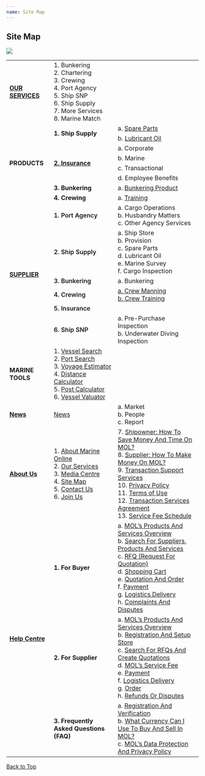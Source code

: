 ```yaml
---
name: Site Map
---
```


## Site Map

![](https://bwec-file.oss-cn-hongkong.aliyuncs.com/cms/sitemap.jpg)

<table>
  <tr>
    <td><a href="https://aboutus.emarineonline.com/docs/knowus/ourservices"><b>OUR SERVICES</b></a></td>
    <td>1. Bunkering <br>2. Chartering <br>3. Crewing <br>4. Port Agency <br>5. Ship SNP <br>6. Ship Supply <br>7. More Services <br>8. Marine Match</td>
    <td></td>
  </tr>
  <tr>
    <td rowspan="8"><b>PRODUCTS</b></td>
    <td rowspan="2"><b>1. Ship Supply</b></td>
    <td>a. <a href="https://www.emarineonline.com/#/ship-supply/products?cateId=220388697768460300&catePid=220387843036413964&startPage=1">Spare Parts</a><br></td>
  </tr>
  <tr>
    <td>b. <a href="https://www.emarineonline.com/#/ship-supply/products?cateId=220389456266395660&catePid=220387843069968396&startPage=1">Lubricant Oil</a></td>
  </tr>
  <tr>
    <td rowspan="4"><a href="https://www.emarineonline.com/#/more-services/marine-services?cateId=220392223064195084&catePid=220385573699846156&startPage=1"><b>2. Insurance</b></td>
    <td>a. Corporate<br></td>
  </tr>
  <tr>
    <td>b. Marine</td>
  </tr>
  <tr>
    <td>c. Transactional</td>
  </tr>
  <tr>
    <td>d. Employee Benefits</td>
  </tr>
  <tr>
    <td><b>3. Bunkering</b></td>
    <td>a. <a href="https://www.emarineonline.com/#/bunkering/services">Bunkering Product</a></td>
  </tr>
  <tr>
    <td><b>4. Crewing</b></td>
    <td>a. <a href="https://www.emarineonline.com/#/crewing/training-courses?cateId=222845074709445633&startPage=1">Training</a></td>
  </tr>
  <tr>
    <td rowspan="6"><a href="https://www.emarineonline.com/#/company/search?bizType=supplier"><b>SUPPLIER</b></a></td>
    <td><span style="font-weight:600">1. Port Agency</span></td>
    <td>a. Cargo Operations<br>b. Husbandry Matters<br>c. Other Agency Services</td>
  </tr>
  <tr>
    <td><span style="font-weight:600">2. Ship Supply</span></td>
    <td>a. Ship Store<br>b. Provision<br>c. Spare Parts<br>d. Lubricant Oil<br>e. Marine Survey<br>f. Cargo Inspection</td>
  </tr>
  <tr>
    <td><span style="font-weight:600">3. Bunkering</span></td>
    <td>a. Bunkering</td>
  </tr>
  <tr>
    <td><span style="font-weight:600">4. Crewing</span></td>
    <td><a href="http://www.emarineonline.com/#/company/search?bizType=manning_agency&category=CWMAN">a. Crew Manning</a><br><a href="https://www.emarineonline.com/#/company/search?name=training">b. Crew Training</a></td>
  </tr>
  <tr>
    <td><span style="font-weight:600">5. Insurance</span></td>
    <td></td>
  </tr>
  <tr>
    <td><span style="font-weight:600">6. Ship SNP</span></td>
    <td>a. Pre-Purchase Inspection<br>b. Underwater Diving Inspection</td>
  </tr>
  <tr>
    <td><b>MARINE TOOLS</b></td>
    <td>1. <a href="https://www.emarineonline.com/#/tools/vessel-search">Vessel Search</a><br>2. <a href="https://www.emarineonline.com/#/tools/port-search">Port Search</a><br>3. <a href="https://www.emarineonline.com/#/tools/voyage-estimator">Voyage Estimator</a><br>4. <a href="https://www.emarineonline.com/#/tools/distance-calculator">Distance Calculator</a><br>5. <a href="https://www.emarineonline.com/#/tools/port-cost-calculator">Post Calculator</a><br>6. <a href="https://www.emarineonline.com/#/tools/vessel-valuator">Vessel Valuator</a></td>
    <td></td>
  </tr>
  <tr>
    <td><b><a href="https://www.emarineonline.com/#/news">News</a></b></td>
    <td><a href="https://www.emarineonline.com/#/news">News</a></td>
    <td>a. Market<br>b. People<br>c. Report</td>
  </tr>
  <tr>
    <td><b><a href="https://aboutus.emarineonline.com/docs/knowus/aboutus">About Us</a></b></td>
    <td>1. <a href="https://aboutus.emarineonline.com/docs/knowus/aboutus">About Marine Online</a><br>2. <a href="https://aboutus.emarineonline.com/docs/knowus/ourservices">Our Services</a><br>3. <a href="https://aboutus.emarineonline.com/docs/knowus/mediacentre">Media Centre</a><br>4. <a href="https://aboutus.emarineonline.com/docs/knowus/sitemap">Site Map</a><br>5. <a href="https://aboutus.emarineonline.com/docs/connect/contactus">Contact Us</a><br>6. <a href="https://aboutus.emarineonline.com/docs/connect/joinus">Join Us</a><br></td>
    <td>7. <a href="https://aboutus.emarineonline.com/docs/business/business_shipowner">Shipowner: How To Save Money And Time On MOL?</a><br>8. <a href="https://aboutus.emarineonline.com/docs/business/business_supplier">Supplier: How To Make Money On MOL?</a><br>9. <a href="https://aboutus.emarineonline.com/docs/business/business_support">Transaction Support Services</a><br>10. <a href="https://aboutus.emarineonline.com/docs/terms/policy">Privacy Policy</a><br>11. <a href="https://aboutus.emarineonline.com/docs/terms/tnc">Terms of Use</a><br>12. <a href="https://aboutus.emarineonline.com/docs/terms/agreement">Transaction Services Agreement </a><br>13. <a href="https://aboutus.emarineonline.com/docs/terms/fee">Service Fee Schedule</a><br>
  </tr>
  <tr>
    <td rowspan="3"><b><a href="https://docs.emarineonline.com/docs">Help Centre</a></b></td>
    <td><span style="font-weight:bold">1. For Buyer</span></td>
    <td>a. <a href="https://docs.emarineonline.com/docs/buyer/mol_prod_ser_overview">MOL’s Products And Services Overview</a><br>b. <a href="https://docs.emarineonline.com/docs/buyer/search_sup_prod_ser">Search For Suppliers, Products And Services</a><br>c. <a href="https://docs.emarineonline.com/docs/buyer/rfq">RFQ (Request For Quotation)</a><br>d. <a href="https://docs.emarineonline.com/docs/buyer/shopping_cart">Shopping Cart</a><br>e. <a href="https://docs.emarineonline.com/docs/buyer/quotation_and_order">Quotation And Order</a><br>f. <a href="https://docs.emarineonline.com/docs/buyer/payment">Payment</a><br>g. <a href="https://docs.emarineonline.com/docs/buyer/logistics_delivery">Logistics Delivery</a><br>h. <a href="https://docs.emarineonline.com/docs/buyer/complaints_and_disputes">Complaints And Disputes</a></td>
  </tr>
  <tr>
    <td><span style="font-weight:bold">2. For Supplier</span></td>
    <td>a. <a href="https://docs.emarineonline.com/docs/supplier/mol_prod_ser_overview">MOL’s Products And Services Overview</a><br>b. <a href="https://docs.emarineonline.com/docs/supplier/register_setup_store">Registration And Setup Store</a><br>c. <a href="https://docs.emarineonline.com/docs/supplier/search_rfqs_create_quotations">Search For RFQs And Create Quotations</a><br>d. <a href="https://docs.emarineonline.com/docs/supplier/mol_service_fee">MOL’s Service Fee</a><br>e. <a href="https://docs.emarineonline.com/docs/supplier/payment">Payment</a><br>f. <a href="https://docs.emarineonline.com/docs/supplier/logistics_delivery">Logistics Delivery</a><br>g. <a href="https://docs.emarineonline.com/docs/supplier/order">Order</a><br>h. <a href="https://docs.emarineonline.com/docs/supplier/refunds_disputes">Refunds Or Disputes</a></td>
  </tr>
  <tr>
    <td><span style="font-weight:bold">3. Frequently Asked Questions (FAQ)</span></td>
    <td>a. <a href="https://docs.emarineonline.com/docs/faq/reg_verify">Registration And Verification</a><br>b. <a href="https://docs.emarineonline.com/docs/faq/currency_mol">What Currency Can I Use To Buy And Sell In MOL?</a><br>c. <a href="https://docs.emarineonline.com/docs/faq/mol_data_protection_privacy">MOL’s Data Protection And Privacy Policy</a></td>
  </tr>
</table>

  [Back to Top](sitemap#)
